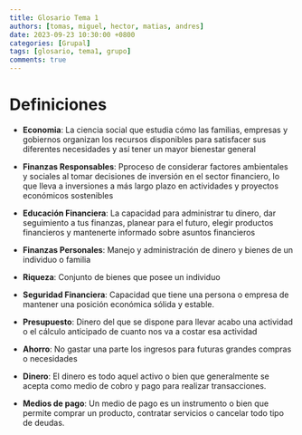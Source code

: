 ```yaml
---
title: Glosario Tema 1
authors: [tomas, miguel, hector, matias, andres]
date: 2023-09-23 10:30:00 +0800
categories: [Grupal]
tags: [glosario, tema1, grupo]
comments: true
---
```


# Definiciones

- **Economia**: La ciencia social que estudia cómo las familias, empresas y gobiernos organizan los recursos disponibles para satisfacer sus diferentes necesidades y así tener un mayor bienestar general

- **Finanzas Responsables**: Pproceso de considerar factores ambientales y sociales al tomar decisiones de inversión en el sector financiero, lo que lleva a inversiones a más largo plazo en actividades y proyectos económicos sostenibles

- **Educación Financiera**: La capacidad para administrar tu dinero, dar seguimiento a tus finanzas, planear para el futuro, elegir productos financieros y mantenerte informado sobre asuntos financieros

- **Finanzas Personales**: Manejo y administración de dinero y bienes de un individuo o familia

- **Riqueza**: Conjunto de bienes que posee un individuo

- **Seguridad Financiera**: Capacidad que tiene una persona o empresa de mantener una posición económica sólida y estable.

- **Presupuesto**: Dinero del que se dispone para llevar acabo una actividad o el cálculo anticipado de cuanto nos va a costar esa actividad

- **Ahorro**: No gastar una parte los ingresos para futuras grandes compras o necesidades

- **Dinero**: El dinero es todo aquel activo o bien que generalmente se acepta como medio de cobro y pago para realizar transacciones.

- **Medios de pago**: Un medio de pago es un instrumento o bien que permite comprar un producto, contratar servicios o cancelar todo tipo de deudas. 
